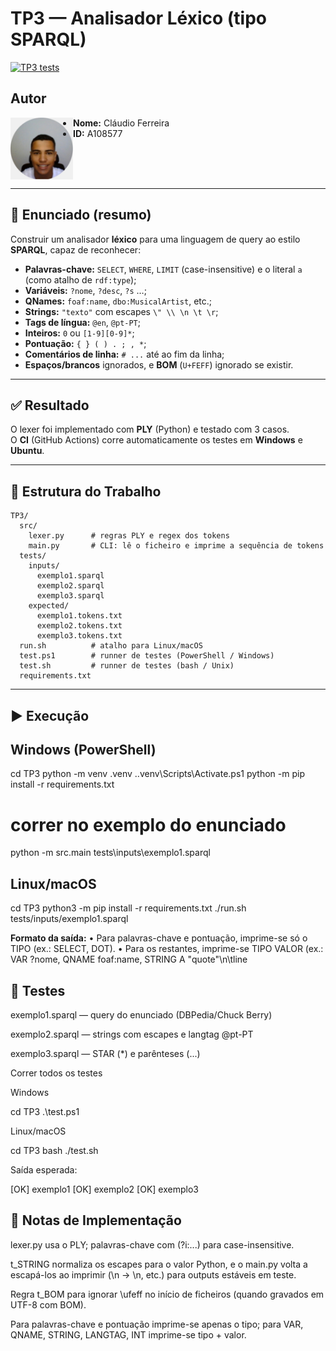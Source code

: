 # TP3 — Analisador Léxico (tipo SPARQL)

[![TP3 tests](https://github.com/claudioferreira177/PLC2025/actions/workflows/tp3-tests.yml/badge.svg)](https://github.com/claudioferreira177/PLC2025/actions/workflows/tp3-tests.yml)

## Autor
<img src="../img/perfil.jpg" alt="Foto de perfil" width="100" align="left">

- **Nome:** Cláudio Ferreira  
- **ID:** A108577  

<br clear="left"/>

---

## 📝 Enunciado (resumo)
Construir um analisador **léxico** para uma linguagem de query ao estilo **SPARQL**, capaz de reconhecer:
- **Palavras-chave:** `SELECT`, `WHERE`, `LIMIT` (case-insensitive) e o literal `a` (como atalho de `rdf:type`);
- **Variáveis:** `?nome`, `?desc`, `?s` …;
- **QNames:** `foaf:name`, `dbo:MusicalArtist`, etc.;
- **Strings:** `"texto"` com escapes `\" \\ \n \t \r`;
- **Tags de língua:** `@en`, `@pt-PT`;
- **Inteiros:** `0` ou `[1-9][0-9]*`;
- **Pontuação:** `{ } ( ) . ; , *`;
- **Comentários de linha:** `# ...` até ao fim da linha;
- **Espaços/brancos** ignorados, e **BOM** (`U+FEFF`) ignorado se existir.

---

## ✅ Resultado
O lexer foi implementado com **PLY** (Python) e testado com 3 casos.  
O **CI** (GitHub Actions) corre automaticamente os testes em **Windows** e **Ubuntu**.

---

## 🧩 Estrutura do Trabalho
```text
TP3/
  src/
    lexer.py      # regras PLY e regex dos tokens
    main.py       # CLI: lê o ficheiro e imprime a sequência de tokens
  tests/
    inputs/
      exemplo1.sparql
      exemplo2.sparql
      exemplo3.sparql
    expected/
      exemplo1.tokens.txt
      exemplo2.tokens.txt
      exemplo3.tokens.txt
  run.sh          # atalho para Linux/macOS
  test.ps1        # runner de testes (PowerShell / Windows)
  test.sh         # runner de testes (bash / Unix)
  requirements.txt
```

---

## ▶️ Execução

## Windows (PowerShell)

cd TP3
python -m venv .venv
.\.venv\Scripts\Activate.ps1
python -m pip install -r requirements.txt

# correr no exemplo do enunciado
python -m src.main tests\inputs\exemplo1.sparql

## Linux/macOS

cd TP3
python3 -m pip install -r requirements.txt
./run.sh tests/inputs/exemplo1.sparql

**Formato da saída:**
• Para palavras-chave e pontuação, imprime-se só o TIPO (ex.: SELECT, DOT).
• Para os restantes, imprime-se TIPO VALOR (ex.: VAR ?nome, QNAME foaf:name, STRING A "quote"\n\tline 

## 🧪 Testes

exemplo1.sparql — query do enunciado (DBPedia/Chuck Berry)

exemplo2.sparql — strings com escapes e langtag @pt-PT

exemplo3.sparql — STAR (*) e parênteses (...)

Correr todos os testes

Windows

cd TP3
.\test.ps1

Linux/macOS

cd TP3
bash ./test.sh

Saída esperada:

[OK]   exemplo1
[OK]   exemplo2
[OK]   exemplo3

## 🔎 Notas de Implementação

lexer.py usa o PLY; palavras-chave com (?i:...) para case-insensitive.

t_STRING normaliza os escapes para o valor Python, e o main.py volta a escapá-los ao imprimir (\n → \\n, etc.) para outputs estáveis em teste.

Regra t_BOM para ignorar \ufeff no início de ficheiros (quando gravados em UTF-8 com BOM).

Para palavras-chave e pontuação imprime-se apenas o tipo; para VAR, QNAME, STRING, LANGTAG, INT imprime-se tipo + valor.

